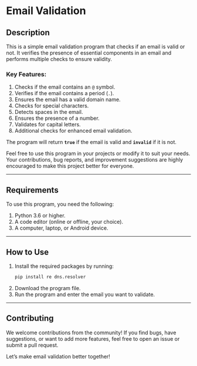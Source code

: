 # Email Validation

## Description
This is a simple email validation program that checks if an email is valid or not. It verifies the presence of essential components in an email and performs multiple checks to ensure validity.

### Key Features:
1. Checks if the email contains an `@` symbol.
2. Verifies if the email contains a period (`.`).
3. Ensures the email has a valid domain name.
4. Checks for special characters.
5. Detects spaces in the email.
6. Ensures the presence of a number.
7. Validates for capital letters.
8. Additional checks for enhanced email validation.

The program will return **`true`** if the email is valid and **`invalid`** if it is not.

Feel free to use this program in your projects or modify it to suit your needs. Your contributions, bug reports, and improvement suggestions are highly encouraged to make this project better for everyone.

---

## Requirements
To use this program, you need the following:
1. Python 3.6 or higher.
2. A code editor (online or offline, your choice).
3. A computer, laptop, or Android device.

---

## How to Use
1. Install the required packages by running:
   ```bash
   pip install re dns.resolver
   ```
2. Download the program file.
3. Run the program and enter the email you want to validate.

---

## Contributing
We welcome contributions from the community! If you find bugs, have suggestions, or want to add more features, feel free to open an issue or submit a pull request.

Let’s make email validation better together!


